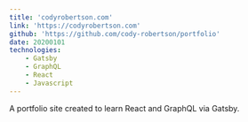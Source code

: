 ```yaml
---
title: 'codyrobertson.com'
link: 'https://codyrobertson.com'
github: 'https://github.com/cody-robertson/portfolio'
date: 20200101
technologies:
    - Gatsby
    - GraphQL
    - React
    - Javascript
---
```

A portfolio site created to learn React and GraphQL via Gatsby.
